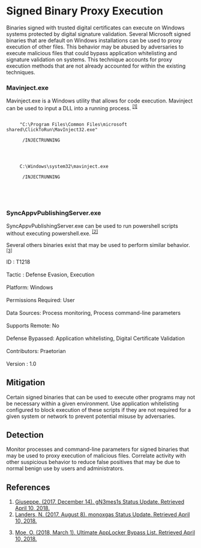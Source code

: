 <div class="container-fluid">
 <h1>
  Signed Binary Proxy Execution
 </h1>
 <div class="row">
  <div class="col-md-8 description-body">
   <p>
    Binaries signed with trusted digital certificates can execute on Windows systems protected by digital signature validation. Several Microsoft signed binaries that are default on Windows installations can be used to proxy execution of other files. This behavior may be abused by adversaries to execute malicious files that could bypass application whitelisting and signature validation on systems. This technique accounts for proxy execution methods that are not already accounted for within the existing techniques.
   </p>
   <h3>
    Mavinject.exe
   </h3>
   <p>
    Mavinject.exe is a Windows utility that allows for code execution. Mavinject can be used to input a DLL into a running process.
    <span class="scite-citeref-number" data-reference="Twitter gN3mes1s Status Update MavInject32" id="scite-ref-1-a">
     <sup>
      <a aria-describedby="qtip-0" data-hasqtip="0" href="https://twitter.com/gn3mes1s/status/941315826107510784" target="_blank">
       [1]
      </a>
     </sup>
    </span>
   </p>
   <p>
    <code>
     "C:\Program Files\Common Files\microsoft shared\ClickToRun\MavInject32.exe"
     <pid>
      /INJECTRUNNING
      <path dll="">
      </path>
     </pid>
    </code>
    <code>
     C:\Windows\system32\mavinject.exe
     <pid>
      /INJECTRUNNING
      <path dll="">
      </path>
     </pid>
    </code>
   </p>
   <h3>
    SyncAppvPublishingServer.exe
   </h3>
   <p>
    SyncAppvPublishingServer.exe can be used to run powershell scripts without executing powershell.exe.
    <span class="scite-citeref-number" data-reference="Twitter monoxgas Status Update SyncAppvPublishingServer" id="scite-ref-2-a">
     <sup>
      <a aria-describedby="qtip-1" data-hasqtip="1" href="https://twitter.com/monoxgas/status/895045566090010624" target="_blank">
       [2]
      </a>
     </sup>
    </span>
   </p>
   <p>
    Several others binaries exist that may be used to perform similar behavior.
    <span class="scite-citeref-number" data-reference="GitHub Ultimate AppLocker Bypass List" id="scite-ref-3-a">
     <sup>
      <a aria-describedby="qtip-2" data-hasqtip="2" href="https://github.com/api0cradle/UltimateAppLockerByPassList" target="_blank">
       [3]
      </a>
     </sup>
    </span>
   </p>
  </div>
  <div class="col-md-4">
   <div class="card">
    <div class="card-body">
     <div class="card-data">
      <span class="h5 card-title">
       ID
      </span>
      : T1218
      <br/>
      <br/>
     </div>
     <div class="card-data">
      <span class="h5 card-title">
      </span>
     </div>
     <div class="card-data">
      <span class="h5 card-title">
       Tactic
      </span>
      : Defense Evasion, Execution
      <br/>
      <br/>
     </div>
     <div class="card-data">
      <span class="h5 card-title">
       Platform:
      </span>
      Windows
      <br/>
      <br/>
     </div>
     <div class="card-data">
      <span class="h5 card-title">
       Permissions Required:
      </span>
      User
      <br/>
      <br/>
     </div>
     <div class="card-data">
      <span class="h5 card-title">
      </span>
     </div>
     <div class="card-data">
      <span class="h5 card-title">
       Data Sources:
      </span>
      Process monitoring, Process command-line parameters
      <br/>
      <br/>
     </div>
     <div class="card-data">
      <span class="h5 card-title">
       Supports Remote:
      </span>
      No
      <br/>
      <br/>
     </div>
     <div class="card-data">
      <span class="h5 card-title">
      </span>
     </div>
     <div class="card-data">
      <span class="h5 card-title">
       Defense Bypassed:
      </span>
      Application whitelisting, Digital Certificate Validation
      <br/>
      <br/>
     </div>
     <div class="card-data">
      <span class="h5 card-title">
      </span>
     </div>
     <div class="card-data">
      <span class="h5 card-title">
      </span>
     </div>
     <div class="card-data">
      <span class="h5 card-title">
       Contributors:
      </span>
      Praetorian
      <br/>
      <br/>
     </div>
     <div class="card-data">
      <span class="h5 card-title">
       Version
      </span>
      : 1.0
     </div>
    </div>
   </div>
  </div>
 </div>
 <h2 class="pt-3" id="mitigation">
  Mitigation
 </h2>
 <p>
  Certain signed binaries that can be used to execute other programs may not be necessary within a given environment. Use application whitelisting configured to block execution of these scripts if they are not required for a given system or network to prevent potential misuse by adversaries.
 </p>
 <h2 class="pt-3" id="detection">
  Detection
 </h2>
 <p>
  Monitor processes and command-line parameters for signed binaries that may be used to proxy execution of malicious files. Correlate activity with other suspicious behavior to reduce false positives that may be due to normal benign use by users and administrators.
 </p>
 <h2 class="pt-3" id="references">
  References
 </h2>
 <div class="row">
  <div class="col">
   <ol>
    <li>
     <span class="scite-citation" id="scite-1">
      <span class="scite-citation-text">
       <a class="external text" href="https://twitter.com/gn3mes1s/status/941315826107510784" name="scite-1" rel="nofollow" target="_blank">
        Giuseppe. (2017, December 14). gN3mes1s Status Update. Retrieved April 10, 2018.
       </a>
      </span>
     </span>
    </li>
    <li>
     <span class="scite-citation" id="scite-2">
      <span class="scite-citation-text">
       <a class="external text" href="https://twitter.com/monoxgas/status/895045566090010624" name="scite-2" rel="nofollow" target="_blank">
        Landers, N. (2017, August 8). monoxgas Status Update. Retrieved April 10, 2018.
       </a>
      </span>
     </span>
    </li>
   </ol>
  </div>
  <div class="col">
   <ol start="3.5">
    <li>
     <span class="scite-citation" id="scite-3">
      <span class="scite-citation-text">
       <a class="external text" href="https://github.com/api0cradle/UltimateAppLockerByPassList" name="scite-3" rel="nofollow" target="_blank">
        Moe, O. (2018, March 1). Ultimate AppLocker Bypass List. Retrieved April 10, 2018.
       </a>
      </span>
     </span>
    </li>
   </ol>
  </div>
 </div>
</div>

